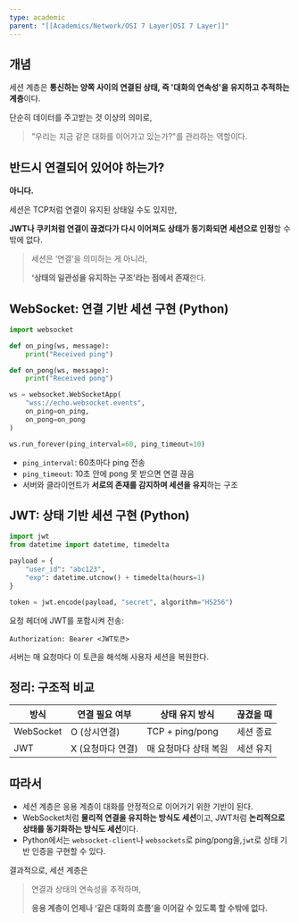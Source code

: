 ```yaml
---
type: academic
parent: "[[Academics/Network/OSI 7 Layer|OSI 7 Layer]]"
---
```

## 개념

세션 계층은 **통신하는 양쪽 사이의 연결된 상태, 즉 '대화의 연속성'을 유지하고 추적하는 계층**이다.

단순히 데이터를 주고받는 것 이상의 의미로,

> "우리는 지금 같은 대화를 이어가고 있는가?"를 관리하는 역할이다.

## 반드시 연결되어 있어야 하는가?

**아니다.**

세션은 TCP처럼 연결이 유지된 상태일 수도 있지만,

**JWT나 쿠키처럼 연결이 끊겼다가 다시 이어져도 상태가 동기화되면 세션으로 인정**할 수밖에 없다.

> 세션은 ‘연결’을 의미하는 게 아니라,
> 
> **‘상태의 일관성을 유지하는 구조’라는 점에서 존재**한다.

## WebSocket: 연결 기반 세션 구현 (Python)

```python
import websocket

def on_ping(ws, message):
    print("Received ping")

def on_pong(ws, message):
    print("Received pong")

ws = websocket.WebSocketApp(
    "wss://echo.websocket.events",
    on_ping=on_ping,
    on_pong=on_pong
)

ws.run_forever(ping_interval=60, ping_timeout=10)

```

- `ping_interval`: 60초마다 ping 전송
- `ping_timeout`: 10초 안에 pong 못 받으면 연결 끊음
- 서버와 클라이언트가 **서로의 존재를 감지하며 세션을 유지**하는 구조

## JWT: 상태 기반 세션 구현 (Python)

```python
import jwt
from datetime import datetime, timedelta

payload = {
    "user_id": "abc123",
    "exp": datetime.utcnow() + timedelta(hours=1)
}

token = jwt.encode(payload, "secret", algorithm="HS256")

```

요청 헤더에 JWT를 포함시켜 전송:

```
Authorization: Bearer <JWT토큰>

```

서버는 매 요청마다 이 토큰을 해석해 사용자 세션을 복원한다.

## 정리: 구조적 비교

|방식|연결 필요 여부|상태 유지 방식|끊겼을 때|
|---|---|---|---|
|WebSocket|O (상시연결)|TCP + ping/pong|세션 종료|
|JWT|X (요청마다 연결)|매 요청마다 상태 복원|세션 유지|

## 따라서

- 세션 계층은 응용 계층이 대화를 안정적으로 이어가기 위한 기반이 된다.
- WebSocket처럼 **물리적 연결을 유지하는 방식도 세션**이고, JWT처럼 **논리적으로 상태를 동기화하는 방식도 세션**이다.
- Python에서는 `websocket-client`나 `websockets`로 ping/pong을,`jwt`로 상태 기반 인증을 구현할 수 있다.

결과적으로, 세션 계층은

> 연결과 상태의 연속성을 추적하며,
> 
> **응용 계층이 언제나 ‘같은 대화의 흐름’을 이어갈 수 있도록 할 수밖에 없다.**